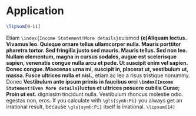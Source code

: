 # Application

```latex
\lipsum[9-11]
```

Etiam `\index{Income Statement!More details}`euismod __(e)Aliquam lectus. Vivamus leo. Quisque ornare tellus ullamcorper nulla. Mauris porttitor pharetra tortor. Sed fringilla justo sed mauris. Mauris tellus. Sed non leo. Nullam elementum, magna in cursus sodales, augue est scelerisque sapien, venenatis congue nulla arcu et pede. Ut suscipit enim vel sapien. Donec congue. Maecenas urna mi, suscipit in, placerat ut, vestibulum ut, massa. Fusce ultrices nulla et nisl.__, etiam ac leo a risus tristique nonummy. Donec __Vestibulum ante ipsum primis in faucibus orci `\index{Income Statement!Even More details}`luctus et ultrices posuere cubilia Curae; Proin ut est.__ dignissim tincidunt nulla. Vestibulum rhoncus molestie odio.  egestas non, eros. If you calculate with `\gls{symb:Pi}` you always get an irrational result, because `\gls{symb:Pi}` itself is irrational. `\lipsum[14]`






